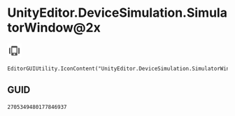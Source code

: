 # UnityEditor.DeviceSimulation.SimulatorWindow@2x
![](/img/UnityEditor.DeviceSimulation.SimulatorWindow@2x.png)

``` CSharp
EditorGUIUtility.IconContent("UnityEditor.DeviceSimulation.SimulatorWindow@2x")
```
## GUID
```
2705349480177846937
```
